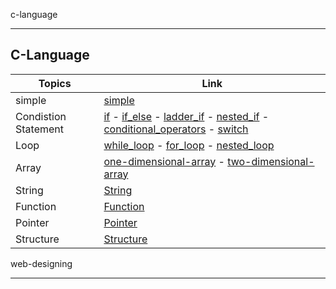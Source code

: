 c-language <br><hr>
## C-Language

| Topics             | Link                                                              |
| ----------------- | ------------------------------------------------------------------ |
| simple  |[simple](https://github.com/khuntkaran/semester-1/tree/main/c-language/01-simpal)  |
| Condistion Statement|[if](https://github.com/khuntkaran/semester-1/tree/main/c-language/02-if-else/01-if) - [if_else](https://github.com/khuntkaran/semester-1/tree/main/c-language/02-if-else/02-if-else) - [ladder_if](https://github.com/khuntkaran/semester-1/tree/main/c-language/02-if-else/03-ladder-if) - [nested_if](https://github.com/khuntkaran/semester-1/tree/main/c-language/02-if-else/04-nested-if) - [conditional_operators](https://github.com/khuntkaran/semester-1/tree/main/c-language/02-if-else/05-conditional-operators) - [switch](https://github.com/khuntkaran/semester-1/tree/main/c-language/02-if-else/06-switch) | 
| Loop |[while_loop](https://github.com/khuntkaran/semester-1/tree/main/c-language/03-loops/01-while-loop) - [for_loop](https://github.com/khuntkaran/semester-1/tree/main/c-language/03-loops/02-for-loop) - [nested_loop](https://github.com/khuntkaran/semester-1/tree/main/c-language/03-loops/03-nested-loop)|
| Array |[one-dimensional-array](https://github.com/khuntkaran/semester-1/tree/main/c-language/04-array/01-one-dimensional-array) - [two-dimensional-array](https://github.com/khuntkaran/semester-1/tree/main/c-language/04-array/02-two-dimensional-array)|
| String |[String](https://github.com/khuntkaran/semester-1/tree/main/c-language/05-string)|
|Function|[Function](https://github.com/khuntkaran/semester-1/tree/main/c-language/06-function)|
|Pointer|[Pointer](https://github.com/khuntkaran/semester-1/tree/main/c-language/07-pointer)|
|Structure|[Structure](https://github.com/khuntkaran/semester-1/tree/main/c-language/08-structure)|

web-designing<br><hr>
